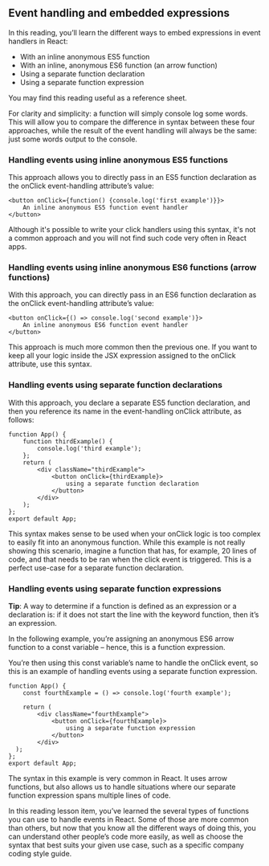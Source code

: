 ## Event handling and embedded expressions

In this reading, you’ll learn the different ways to embed expressions in event handlers in React:

* With an inline anonymous ES5 function
* With an inline, anonymous ES6 function (an arrow function)
* Using a separate function declaration
* Using a separate function expression

You may find this reading useful as a reference sheet.

For clarity and simplicity: a function will simply console log some words. This will allow you to compare the difference in syntax between these four approaches, while the result of the event handling will always be the same: just some words output to the console.

### Handling events using inline anonymous ES5 functions
This approach allows you to directly pass in an ES5 function declaration as the onClick event-handling attribute’s value:

```
<button onClick={function() {console.log('first example')}}>
    An inline anonymous ES5 function event handler
</button>
```
Although it's possible to write your click handlers using this syntax, it's not a common approach and you will not find such code very often in React apps.
### Handling events using inline anonymous ES6 functions (arrow functions)
With this approach, you can directly pass in an ES6 function declaration as the onClick event-handling attribute’s value:
```
<button onClick={() => console.log('second example')}>
    An inline anonymous ES6 function event handler
</button>
```
This approach is much more common then the previous one. If you want to keep all your logic inside the JSX expression assigned to the onClick attribute, use this syntax.

### Handling events using separate function declarations
With this approach, you declare a separate ES5 function declaration, and then you reference its name in the event-handling onClick attribute, as follows:
```
function App() {
    function thirdExample() {
        console.log('third example');
    };
    return (
        <div className="thirdExample">
            <button onClick={thirdExample}>
                using a separate function declaration
            </button>
        </div>
    );
};
export default App;
```
This syntax makes sense to be used when your onClick logic is too complex to easily fit into an anonymous function. While this example is not really showing this scenario, imagine a function that has, for example, 20 lines of code, and that needs to be ran when the click event is triggered. This is a perfect use-case for a separate function declaration.

### Handling events using separate function expressions
**Tip**: A way to determine if a function is defined as an expression or a declaration is: if it does not start the line with the keyword function, then it’s an expression.

In the following example, you’re assigning an anonymous ES6 arrow function to a const variable – hence, this is a function expression.

You’re then using this const variable’s name to handle the onClick event, so this is an example of handling events using a separate function expression.
```
function App() {
    const fourthExample = () => console.log('fourth example');

    return (
        <div className="fourthExample">
            <button onClick={fourthExample}>
                using a separate function expression
            </button>
        </div>
  );
};
export default App;
```
The syntax in this example is very common in React. It uses arrow functions, but also allows us to handle situations where our separate function expression spans multiple lines of code.

In this reading lesson item, you’ve learned the several types of functions you can use to handle events in React. Some of those are more common than others, but now that you know all the different ways of doing this, you can understand other people’s code more easily, as well as choose the syntax that best suits your given use case, such as a specific company coding style guide.
